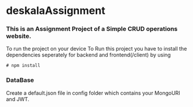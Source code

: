 # deskalaAssignment
### This is an Assignment Project of a Simple CRUD operations website.
To run the project on your device
To Run this project you have to install the dependencies seperately for backend and frontend(/client) by using

    # npm install
### DataBase
Create a default.json file in config folder which contains your MongoURI and JWT.
